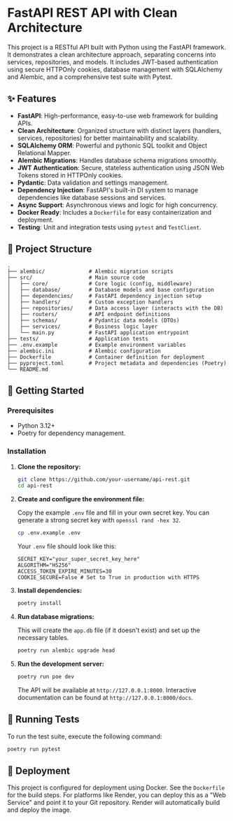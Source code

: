 # FastAPI REST API with Clean Architecture

This project is a RESTful API built with Python using the FastAPI framework. It demonstrates a clean architecture approach, separating concerns into services, repositories, and models. It includes JWT-based authentication using secure HTTPOnly cookies, database management with SQLAlchemy and Alembic, and a comprehensive test suite with Pytest.

## ✨ Features

- **FastAPI**: High-performance, easy-to-use web framework for building APIs.
- **Clean Architecture**: Organized structure with distinct layers (handlers, services, repositories) for better maintainability and scalability.
- **SQLAlchemy ORM**: Powerful and pythonic SQL toolkit and Object Relational Mapper.
- **Alembic Migrations**: Handles database schema migrations smoothly.
- **JWT Authentication**: Secure, stateless authentication using JSON Web Tokens stored in HTTPOnly cookies.
- **Pydantic**: Data validation and settings management.
- **Dependency Injection**: FastAPI's built-in DI system to manage dependencies like database sessions and services.
- **Async Support**: Asynchronous views and logic for high concurrency.
- **Docker Ready**: Includes a `Dockerfile` for easy containerization and deployment.
- **Testing**: Unit and integration tests using `pytest` and `TestClient`.

## 📂 Project Structure

```
.
├── alembic/              # Alembic migration scripts
├── src/                  # Main source code
│   ├── core/             # Core logic (config, middleware)
│   ├── database/         # Database models and base configuration
│   ├── dependencies/     # FastAPI dependency injection setup
│   ├── handlers/         # Custom exception handlers
│   ├── repositories/     # Data access layer (interacts with the DB)
│   ├── routers/          # API endpoint definitions
│   ├── schemas/          # Pydantic data models (DTOs)
│   ├── services/         # Business logic layer
│   └── main.py           # FastAPI application entrypoint
├── tests/                # Application tests
├── .env.example          # Example environment variables
├── alembic.ini           # Alembic configuration
├── Dockerfile            # Container definition for deployment
├── pyproject.toml        # Project metadata and dependencies (Poetry)
└── README.md
```

## 🚀 Getting Started

### Prerequisites

- Python 3.12+
- Poetry for dependency management.

### Installation

1.  **Clone the repository:**
    ```bash
    git clone https://github.com/your-username/api-rest.git
    cd api-rest
    ```

2.  **Create and configure the environment file:**

    Copy the example `.env` file and fill in your own secret key. You can generate a strong secret key with `openssl rand -hex 32`.

    ```bash
    cp .env.example .env
    ```

    Your `.env` file should look like this:
    ```
    SECRET_KEY="your_super_secret_key_here"
    ALGORITHM="HS256"
    ACCESS_TOKEN_EXPIRE_MINUTES=30
    COOKIE_SECURE=False # Set to True in production with HTTPS
    ```

3.  **Install dependencies:**
    ```bash
    poetry install
    ```

4.  **Run database migrations:**

    This will create the `app.db` file (if it doesn't exist) and set up the necessary tables.
    ```bash
    poetry run alembic upgrade head
    ```

5.  **Run the development server:**
    ```bash
    poetry run poe dev
    ```
    The API will be available at `http://127.0.0.1:8000`. Interactive documentation can be found at `http://127.0.0.1:8000/docs`.

## 🧪 Running Tests

To run the test suite, execute the following command:

```bash
poetry run pytest
```

## 🐳 Deployment

This project is configured for deployment using Docker. See the `Dockerfile` for the build steps. For platforms like Render, you can deploy this as a "Web Service" and point it to your Git repository. Render will automatically build and deploy the image.